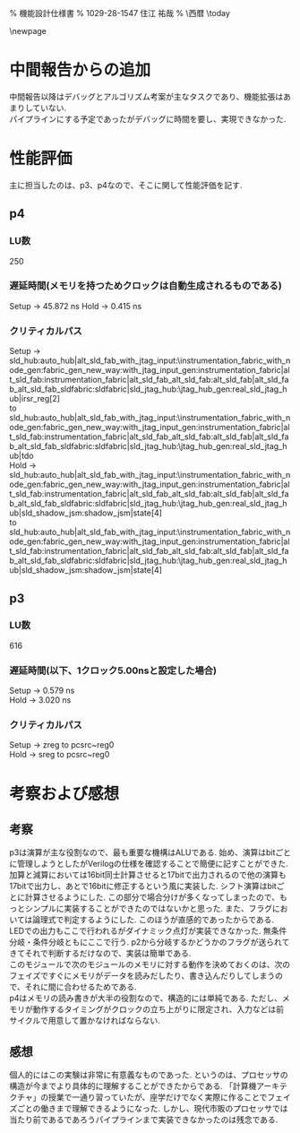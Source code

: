 % 機能設計仕様書
% 1029-28-1547 住江 祐哉
% \西暦 \today

\newpage

# 中間報告からの追加

中間報告以降はデバッグとアルゴリズム考案が主なタスクであり、機能拡張はあまりしていない.  
パイプラインにする予定であったがデバッグに時間を要し、実現できなかった.  

# 性能評価

主に担当したのは、p3、p4なので、そこに関して性能評価を記す.

## p4

### LU数
 250

### 遅延時間(メモリを持つためクロックは自動生成されるものである)

Setup -> 45.872 ns
Hold -> 0.415 ns

### クリティカルパス

Setup ->   sld_hub:auto_hub|alt_sld_fab_with_jtag_input:\instrumentation_fabric_with_node_gen:fabric_gen_new_way:with_jtag_input_gen:instrumentation_fabric|alt_sld_fab:instrumentation_fabric|alt_sld_fab_alt_sld_fab:alt_sld_fab|alt_sld_fab_alt_sld_fab_sldfabric:sldfabric|sld_jtag_hub:\jtag_hub_gen:real_sld_jtag_hub|irsr_reg[2]  
to  	sld_hub:auto_hub|alt_sld_fab_with_jtag_input:\instrumentation_fabric_with_node_gen:fabric_gen_new_way:with_jtag_input_gen:instrumentation_fabric|alt_sld_fab:instrumentation_fabric|alt_sld_fab_alt_sld_fab:alt_sld_fab|alt_sld_fab_alt_sld_fab_sldfabric:sldfabric|sld_jtag_hub:\jtag_hub_gen:real_sld_jtag_hub|tdo  
Hold ->  
sld_hub:auto_hub|alt_sld_fab_with_jtag_input:\instrumentation_fabric_with_node_gen:fabric_gen_new_way:with_jtag_input_gen:instrumentation_fabric|alt_sld_fab:instrumentation_fabric|alt_sld_fab_alt_sld_fab:alt_sld_fab|alt_sld_fab_alt_sld_fab_sldfabric:sldfabric|sld_jtag_hub:\jtag_hub_gen:real_sld_jtag_hub|sld_shadow_jsm:shadow_jsm|state[4]  
to  	sld_hub:auto_hub|alt_sld_fab_with_jtag_input:\instrumentation_fabric_with_node_gen:fabric_gen_new_way:with_jtag_input_gen:instrumentation_fabric|alt_sld_fab:instrumentation_fabric|alt_sld_fab_alt_sld_fab:alt_sld_fab|alt_sld_fab_alt_sld_fab_sldfabric:sldfabric|sld_jtag_hub:\jtag_hub_gen:real_sld_jtag_hub|sld_shadow_jsm:shadow_jsm|state[4]  


## p3

### LU数

616  

### 遅延時間(以下、1クロック5.00nsと設定した場合)

Setup -> 0.579 ns  
Hold -> 3.020 ns

### クリティカルパス
Setup -> zreg	to pcsrc~reg0  
Hold -> sreg	to pcsrc~reg0

# 考察および感想

## 考察

p3は演算が主な役割なので、最も重要な機構はALUである. 始め、演算はbitごとに管理しようとしたがVerilogの仕様を確認することで簡便に記すことができた. 加算と減算においては16bit同士計算させると17bitで出力されるので他の演算も17bitで出力し、あとで16bitに修正するという風に実装した. シフト演算はbitごとに計算させるようにした. この部分で場合分けが多くなってしまったので、もっとシンプルに実装することができたのではないかと思った. また、フラグにおいては論理式で判定するようにした. このほうが直感的であったからである.  
LEDでの出力もここで行われるがダイナミック点灯が実装できなかった. 無条件分岐・条件分岐ともにここで行う. p2から分岐するかどうかのフラグが送られてきてそれで判断するだけなので、実装は簡単である.  
このモジュールで次のモジュールのメモリに対する動作を決めておくのは、次のフェイズですぐにメモリがデータを読みだしたり、書き込んだりしてしまうので、それに間に合わせるためである.  
p4はメモリの読み書きが大半の役割なので、構造的には単純である. ただし、メモリが動作するタイミングがクロックの立ち上がりに限定され、入力などは前サイクルで用意して置かなければならない.  

## 感想

個人的にはこの実験は非常に有意義なものであった. というのは、プロセッサの構造が今までより具体的に理解することができたからである. 「計算機アーキテクチャ」の授業で一通り習っていたが、座学だけでなく実際に作ることでフェイズごとの働きまで理解できるようになった. しかし、現代市販のプロセッサでは当たり前であるであろうパイプラインまで実装できなかったのは残念である. 
